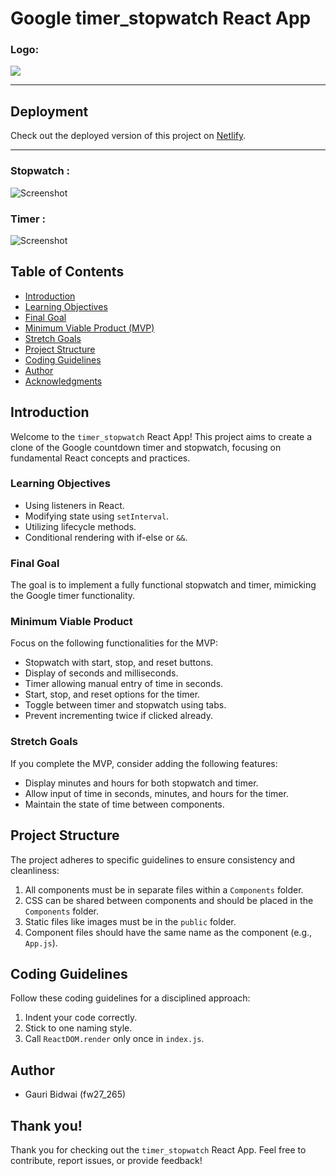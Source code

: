 
# Google timer_stopwatch React App

### Logo:
 <!-- ![Project Logo/Icon](public/logo.png)  -->

  <a href="#"><img src="https://encrypted-tbn0.gstatic.com/images?q=tbn:ANd9GcQaUbe5RQzV35g3v9QK60PZ92HJzn6ethX35Q&usqp=CAU" />
    </a>
  
---

## Deployment
<!-- 
[![Netlify Status](https://api.netlify.com/api/v1/badges/YOUR_NETLIFY_SITE_ID/deploy-status)](https://app.netlify.com/sites/YOUR_NETLIFY_SITE_ID) -->

Check out the deployed version of this project on [Netlify](https://tiny-florentine-d15ffe.netlify.app/).

---


### Stopwatch : 
![Screenshot](https://i.ibb.co/8rqDH6S/stopw.png)
### Timer : 
![Screenshot](https://i.ibb.co/nj3CdSr/timer.png)

## Table of Contents
- [Introduction](#introduction)
- [Learning Objectives](#learning-objectives)
- [Final Goal](#final-goal)
- [Minimum Viable Product (MVP)](#minimum-viable-product)
- [Stretch Goals](#stretch-goals)
- [Project Structure](#project-structure)
- [Coding Guidelines](#coding-guidelines)
- [Author](#author)
- [Acknowledgments](#acknowledgments)

## Introduction

Welcome to the `timer_stopwatch` React App! This project aims to create a clone of the Google countdown timer and stopwatch, focusing on fundamental React concepts and practices.

### Learning Objectives

- Using listeners in React.
- Modifying state using `setInterval`.
- Utilizing lifecycle methods.
- Conditional rendering with if-else or `&&`.

### Final Goal

The goal is to implement a fully functional stopwatch and timer, mimicking the Google timer functionality.

### Minimum Viable Product

Focus on the following functionalities for the MVP:

- Stopwatch with start, stop, and reset buttons.
- Display of seconds and milliseconds.
- Timer allowing manual entry of time in seconds.
- Start, stop, and reset options for the timer.
- Toggle between timer and stopwatch using tabs.
- Prevent incrementing twice if clicked already.

### Stretch Goals

If you complete the MVP, consider adding the following features:

- Display minutes and hours for both stopwatch and timer.
- Allow input of time in seconds, minutes, and hours for the timer.
- Maintain the state of time between components.

## Project Structure

The project adheres to specific guidelines to ensure consistency and cleanliness:

1. All components must be in separate files within a `Components` folder.
2. CSS can be shared between components and should be placed in the `Components` folder.
3. Static files like images must be in the `public` folder.
4. Component files should have the same name as the component (e.g., `App.js`).

## Coding Guidelines

Follow these coding guidelines for a disciplined approach:

1. Indent your code correctly.
2. Stick to one naming style.
3. Call `ReactDOM.render` only once in `index.js`.

## Author

- Gauri Bidwai (fw27_265)

## Thank you!

Thank you for checking out the `timer_stopwatch` React App. Feel free to contribute, report issues, or provide feedback!




<!-- <p>

- You can finish this question over the week, if you are not able to solve in the same day

- Make a react app with the name timer_stopwatch

- Make sure to include this MarkDown file in your submission with checked boxes for all parts you have completed.

</p>

<p>

1) NOTE: Follow the instructions carefully and follow coding discipline

2) NOTE2: Indent your code correctly and stick to one kind of naming style

3) NOTE3: All components must be in different files and within a Components folder. CSS can be shared between components if desired. CSS modules must also be in your components folder.

4) NOTE4: All static files like images must be in the public folder.

5) NOTE5: All components files must have the same name as their compoenents. Eg: App must be in App.js.

6) NOTE6: You must only call ReactDOM.render once in your index.js file!


</p>

### Within the react App, delete all files from the src folder and create your own files!

#### ***Learning objectives*** :
- Using listeners in react.
- Modifying state using `setInterval`
- Using lifecycle methods. ( you can check in componentDidUpdate if seconds are 0, and initiate a stop, write a cleanup with componentWillUnmount )
- If else rendering or using && to render based on condition

### ***Final Goal*** :
- The goal of this project should be to create a clone of the Google countdown timer and stopwatch.
- You can see this by either searching google for `stopwatch`
- Or visiting this ```link https://www.google.com/search?q=stopwatch```.

### Minimum Viable Product
- MVP or minimum viable product is the least amount of functionality you must have done by the end of the day.

###  No need to focus on styles for the MVP.
 You must have implemented a stopwatch that lets you start, stop and reset.
 - The stopwatch must display the number of seconds and milliseconds.
 - The timer must allow a user to manually enter the time using an inputbox, in seconds.
 - The user should be able to start, stop and reset the timer.
 - The user should be able to toggle between the timer and the stopwatch using tabs just like the google timer.
 - The timer should not increment twice if its already clicked


###  ***Stretch Goals***
If you are able to complete the MVP in time, implement this additional functionality. This must be completed by the end of the next day.

 - The stopwatch must also display the minutes and hours.

 - The timer must also display the minutes and hours.

 - The timer must allow the user to input the time in seconds minutes and hours just like the Google timer.

- if you want the state of time to be maintained then either lift the state up to the parent component Or use CSS to hide the other component

## 🗒️ Author

- Gauri Bidwai(fw27_265)

## Thank you!
 -->


<!-- # Getting Started with Create React App

This project was bootstrapped with [Create React App](https://github.com/facebook/create-react-app).

## Available Scripts

In the project directory, you can run:

### `npm start`

Runs the app in the development mode.\
Open [http://localhost:3000](http://localhost:3000) to view it in your browser.

The page will reload when you make changes.\
You may also see any lint errors in the console.

### `npm test`

Launches the test runner in the interactive watch mode.\
See the section about [running tests](https://facebook.github.io/create-react-app/docs/running-tests) for more information.

### `npm run build`

Builds the app for production to the `build` folder.\
It correctly bundles React in production mode and optimizes the build for the best performance.

The build is minified and the filenames include the hashes.\
Your app is ready to be deployed!

See the section about [deployment](https://facebook.github.io/create-react-app/docs/deployment) for more information.

### `npm run eject`

**Note: this is a one-way operation. Once you `eject`, you can't go back!**

If you aren't satisfied with the build tool and configuration choices, you can `eject` at any time. This command will remove the single build dependency from your project.

Instead, it will copy all the configuration files and the transitive dependencies (webpack, Babel, ESLint, etc) right into your project so you have full control over them. All of the commands except `eject` will still work, but they will point to the copied scripts so you can tweak them. At this point you're on your own.

You don't have to ever use `eject`. The curated feature set is suitable for small and middle deployments, and you shouldn't feel obligated to use this feature. However we understand that this tool wouldn't be useful if you couldn't customize it when you are ready for it.

## Learn More

You can learn more in the [Create React App documentation](https://facebook.github.io/create-react-app/docs/getting-started).

To learn React, check out the [React documentation](https://reactjs.org/).

### Code Splitting

This section has moved here: [https://facebook.github.io/create-react-app/docs/code-splitting](https://facebook.github.io/create-react-app/docs/code-splitting)

### Analyzing the Bundle Size

This section has moved here: [https://facebook.github.io/create-react-app/docs/analyzing-the-bundle-size](https://facebook.github.io/create-react-app/docs/analyzing-the-bundle-size)

### Making a Progressive Web App

This section has moved here: [https://facebook.github.io/create-react-app/docs/making-a-progressive-web-app](https://facebook.github.io/create-react-app/docs/making-a-progressive-web-app)

### Advanced Configuration

This section has moved here: [https://facebook.github.io/create-react-app/docs/advanced-configuration](https://facebook.github.io/create-react-app/docs/advanced-configuration)

### Deployment

This section has moved here: [https://facebook.github.io/create-react-app/docs/deployment](https://facebook.github.io/create-react-app/docs/deployment)

### `npm run build` fails to minify

This section has moved here: [https://facebook.github.io/create-react-app/docs/troubleshooting#npm-run-build-fails-to-minify](https://facebook.github.io/create-react-app/docs/troubleshooting#npm-run-build-fails-to-minify) -->
